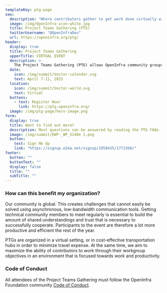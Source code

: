 ```yaml
---
templateKey: ptg-page
seo:
  description: "Where contributors gather to get work done virtually within OpenInfra Foundation-supported open source projects."
  image: /img/OpenInfra-icon-white.jpg
  title: Project Teams Gathering (PTG)
  twitterUsername: "@OpenInfraDev"
  url: https://openinfra.org/ptg/
header:
  display: true
  title: Project Teams Gathering
  upperTitle: VIRTUAL EVENT
  description: >-
    The Project Teams Gathering (PTG) allows OpenInfra community groups and adjacent open source community project teams to meet virtually, exchange ideas and get work done in a productive, low-key setting. The ‘co-location’ of these meetings into a combined event, in conjunction with the dynamic scheduling and transparency of topics being discussed, enables open collaboration for communities to discuss any specific topic.
  date:
    icon: /img/summit/Vector-calendar.svg
    text: April 7-11, 2025
  location:
    icon: /img/summit/Vector-world.svg
    text: Virtual
  buttons:
    - text: Register Now!
      link: https://ptg.openinfra.org/
  image: /img/ptg-page/hero-image.png
form:
  display: true
  title: Want to find out more?
  description: Most questions can be answered by reading the PTG FAQs. Still more questions? Email ptg@openinfra.dev  or subscribe to our newsletter to be kept up to date with the latest about Project Teams Gathering.
  image: /img/summit/EWP-_WP_5140e 1.png
  button:
    text: Sign Me Up
    link: "https://signup.e2ma.net/signup/1958435/1771360/"
footer:
  button: ""
  buttonText: ""
  display: false
  title: ""
  subTitle: ""
---
```


### How can this benefit my organization?

Our community is global. This creates challenges that cannot easily be solved using asynchronous, low-bandwidth communication tools. Getting technical community members to meet regularly is essential to build the amount of shared understandings and trust that is necessary to successfully cooperate. Participants to the event are therefore a lot more productive and efficient the rest of the year.

PTGs are organized in a virtual setting, or in cost-effective transportation hubs in order to minimize travel expense. At the same time, we aim to maximize the ability of contributors to work through their workgroup objectives in an environment that is focused towards work and productivity.

### Code of Conduct

All attendees of the Project Teams Gathering must follow the OpenInfra Foundation community [Code of Conduct](/legal/code-of-conduct).
